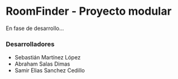 <h1>RoomFinder - Proyecto modular</h1>

<p>En fase de desarrollo...</p>
<h3>Desarrolladores</h3>
<ul>
  <li>
    Sebastián Martínez López
  </li>
  <li>
    Abraham Salas Dimas
  </li>
  <li>
    Samir Elias Sanchez Cedillo
  </li>
</ul>
